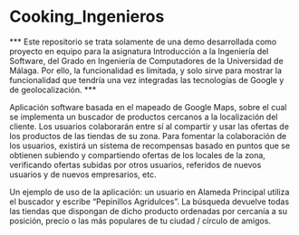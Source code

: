 # Cooking_Ingenieros

*** Este repositorio se trata solamente de una demo desarrollada como proyecto en equipo para la asignatura Introducción a la Ingeniería del Software, del Grado en Ingeniería de Computadores de la Universidad de Málaga. Por ello, la funcionalidad es limitada, y solo sirve para mostrar la funcionalidad que tendría una vez integradas las tecnologías de Google y de geolocalización. ***

Aplicación software basada en el mapeado de Google Maps, sobre el cual se implementa un buscador de productos cercanos a la localización del cliente. Los usuarios colaborarán entre sí al compartir y usar las ofertas de los productos de las tiendas de su zona.
Para fomentar la colaboración de los usuarios, existirá un sistema de recompensas basado en puntos que se obtienen subiendo y compartiendo ofertas de los locales de la zona, verificando ofertas subidas por otros usuarios, referidos de nuevos usuarios y de nuevos empresarios, etc. 

Un ejemplo de uso de la aplicación: un usuario en Alameda Principal utiliza el buscador y escribe “Pepinillos Agridulces”. La búsqueda devuelve todas las tiendas que dispongan de dicho producto ordenadas por cercanía a su posición, precio o las más populares de tu ciudad / círculo de amigos.
